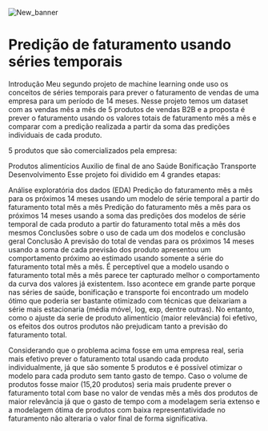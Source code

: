![New_banner](https://github.com/fabian-gib-50/Projeto-series-temporais/assets/79420053/64b0c529-0851-42cc-960f-ce72e453b0bc)
# Predição de faturamento usando séries temporais
Introdução
Meu segundo projeto de machine learning onde uso os conceitos de séries temporais para prever o faturamento de vendas de uma empresa para um período de 14 meses. Nesse projeto temos um dataset com as vendas mês a mês de 5 produtos de vendas B2B e a proposta é prever o faturamento usando os valores totais de faturamento mês a mês e comparar com a predição realizada a partir da soma das predições individuais de cada produto.

5 produtos que são comercializados pela empresa:

Produtos alimentícios
Auxilio de final de ano
Saúde
Bonificação
Transporte
Desenvolvimento
Esse projeto foi dividido em 4 grandes etapas:

Análise exploratória dos dados (EDA)
Predição do faturamento mês a mês para os próximos 14 meses usando um modelo de série temporal a partir do faturamento total mês a mês
Predição do faturamento mês a mês para os próximos 14 meses usando a soma das predições dos modelos de série temporal de cada produto a partir do faturamento total mês a mês dos mesmos
Conclusões sobre o uso de cada um dos modelos e conclusão geral
Conclusão
A previsão do total de vendas para os próximos 14 meses usando a soma de cada previsão dos produto apresentou um comportamento próximo ao estimado usando somente a série do faturamento total mês a mês. É perceptível que a modelo usando o faturamento total mês a mês parece ter capturado melhor o comportamento da curva dos valores já existentem. Isso acontece em grande parte porque nas séries de saúde, bonificação e transporte foi encontrado um modelo ótimo que poderia ser bastante otimizado com técnicas que deixariam a série mais estacionaria (média móvel, log, exp, dentre outras). No entanto, como o ajuste da serie de produto alimentício (maior relevância) foi efetivo, os efeitos dos outros produtos não prejudicam tanto a previsão do faturamento total.

Considerando que o problema acima fosse em uma empresa real, seria mais efetivo prever o faturamento total usando cada produto individualmente, já que são somente 5 produtos e é possível otimizar o modelo para cada produto sem tanto gasto de tempo. Caso o volume de produtos fosse maior (15,20 produtos) seria mais prudente prever o faturamento total com base no valor de vendas mês a mês dos produtos de maior relevância já que o gasto de tempo com a modelagem seria extenso e a modelagem ótima de produtos com baixa representatividade no faturamento não alteraria o valor final de forma significativa.
